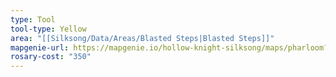```yaml
---
type: Tool
tool-type: Yellow
area: "[[Silksong/Data/Areas/Blasted Steps|Blasted Steps]]"
mapgenie-url: https://mapgenie.io/hollow-knight-silksong/maps/pharloom?locationIds=478525
rosary-cost: "350"
---
```

